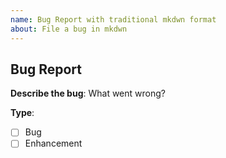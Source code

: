 ```yaml
---
name: Bug Report with traditional mkdwn format
about: File a bug in mkdwn
---
```

## Bug Report
**Describe the bug**:
What went wrong?

**Type**:
- [ ] Bug
- [ ] Enhancement
